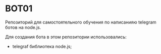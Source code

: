 # BOT01

Репозиторий для самостоятельного обучения по написанияю telegram ботов на node.js.

Для создания бота в этом репозитории использовались: 
- telegraf библиотека node.js;